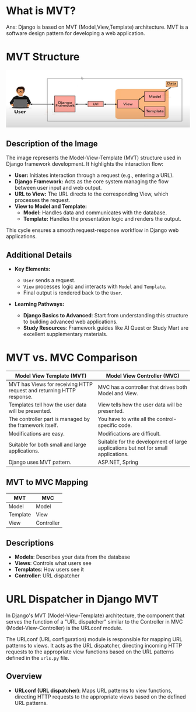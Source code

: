 # What is MVT?
Ans: Django is based on MVT (Model,View,Template) architecture. MVT is a software design pattern for developing a web application.

# MVT Structure

![MVT Structure](Image_MVT_structure.png)

## Description of the Image
The image represents the Model-View-Template (MVT) structure used in Django framework development. It highlights the interaction flow:

- **User:** Initiates interaction through a request (e.g., entering a URL).
- **Django Framework:** Acts as the core system managing the flow between user input and web output.
- **URL to View:** The URL directs to the corresponding View, which processes the request.
- **View to Model and Template:**
  - **Model:** Handles data and communicates with the database.
  - **Template:** Handles the presentation logic and renders the output.

This cycle ensures a smooth request-response workflow in Django web applications.

## Additional Details

- **Key Elements:**
  - `User` sends a request.
  - `View` processes logic and interacts with `Model` and `Template`.
  - Final output is rendered back to the `User`.

- **Learning Pathways:**
  - **Django Basics to Advanced**: Start from understanding this structure to building advanced web applications.
  - **Study Resources**: Framework guides like AI Quest or Study Mart are excellent supplementary materials.

# MVT vs. MVC Comparison

| Model View Template (MVT)           | Model View Controller (MVC)           |
|-------------------------------------|---------------------------------------|
| MVT has Views for receiving HTTP request and returning HTTP response. | MVC has a controller that drives both Model and View. |
| Templates tell how the user data will be presented.                 | View tells how the user data will be presented.      |
| The controller part is managed by the framework itself.             | You have to write all the control-specific code.     |
| Modifications are easy.                                               | Modifications are difficult.                        |
| Suitable for both small and large applications.                     | Suitable for the development of large applications but not for small applications. |
| Django uses MVT pattern.                                            | ASP.NET, Spring                                     |

## MVT to MVC Mapping

| MVT      | MVC        |
|----------|------------|
| Model    | Model      |
| Template | View       |
| View     | Controller |

## Descriptions

- **Models**: Describes your data from the database
- **Views**: Controls what users see
- **Templates**: How users see it
- **Controller**: URL dispatcher

# URL Dispatcher in Django MVT

In Django's MVT (Model-View-Template) architecture, the component that serves the function of a "URL dispatcher" similar to the Controller in MVC (Model-View-Controller) is the URLconf module.

The URLconf (URL configuration) module is responsible for mapping URL patterns to views. It acts as the URL dispatcher, directing incoming HTTP requests to the appropriate view functions based on the URL patterns defined in the `urls.py` file.

## Overview

- **URLconf (URL dispatcher)**: Maps URL patterns to view functions, directing HTTP requests to the appropriate views based on the defined URL patterns.
